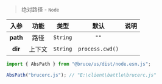 > 绝对路径 - `Node`

入参|功能|类型|默认|说明
:-:|:-:|:-:|:-:|-
**path**|路径|`String`|`""`
**dir**|上下文|`String`|`process.cwd()`

```js
import { AbsPath } from "@bruce/us/dist/node.esm.js";

AbsPath("brucerc.js"); // "E:\client\battle\brucerc.js"
```